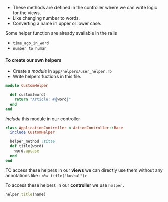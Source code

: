 - These methods are defined in the controller where we can write logic for the views.
- Like changing number to words.
- Converting a name in upper or lower case.

Some helper function are already available in the rails 
- `time_ago_in_word`
- `number_to_human`

#### To create our own helpers 
- Create a *module* in `app/helpers/user_helper.rb` 
- Write helpers fuctions in this file.
```rb
module CustomHelper

  def custom(word)
    return "Article: #{word}"
  end
end
```

*include* this module in our controller
```rb
class ApplicationController < ActionController::Base
  include CustomHelper

  helper_method :title
  def title(word)
    word.upcase
  end
end
```

TO access these helpers in our **views** we can directly use them without any annotations
like : `<%= title("kushal")>`

To access these helpers in our **controller** we use `helper.`
```rb
helper.title(name)
```
